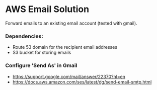 # AWS Email Solution

Forward emails to an existing email account (tested with gmail).

### Dependencies:
- Route 53 domain for the recipient email addresses
- S3 bucket for storing emails

### Configure 'Send As' in Gmail
- https://support.google.com/mail/answer/22370?hl=en
- https://docs.aws.amazon.com/ses/latest/dg/send-email-smtp.html
